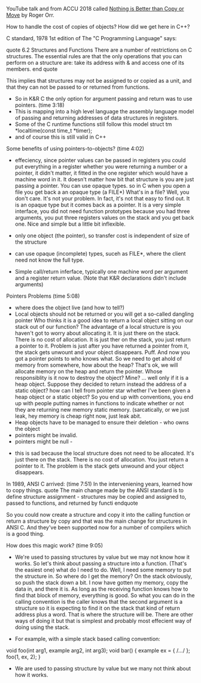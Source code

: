 

YouTube talk and from ACCU 2018 called [Nothing is Better than Copy or Move](https://www.youtube.com/watch?v=-dc5vqt2tgA) by Roger Orr.

How to handle the cost of copies of objects?  How did we get here in C++?

C standard, 1978 1st edition of The "C Programming Language" says:

quote
6.2 Structures and Functions
There are a number of restrictions on C structures. The essential rules are that the only operations that you can perform on a structure are:
take its address with & and
access one of its members.
end quote

This implies that structures may not be assigned to or copied as a unit, and that they can not be passed to or returned from functions.

- So in K&R C the only option for argument passing and return was to use pointers.  (time 3:18)
- This is mapping into a high level language the assembly language model of passing and returning addresses of data structures in registers.
- Some of the C runtime functions still follow this model  struct tm *localtime(const time_t  *timer);
- and of course this is still valid in C++

Some benefits of using pointers-to-objects?  (time 4:02)

- effeciency, since pointer values can be passed in registers
   you could put everything in a register whether you were returning a number or a pointer, it didn't matter, it fitted in the one register which would have a machine word in it. It doesn't matter how bit that structure is you are just passing a pointer. You can use opaque types. so in C when you open a file you get back a an opaque type (a FILE*)
   What's in a file? Well, you don't care. It's not your problem. In fact, it's not that easy to find out. It is an opaque type but it comes back as a pointer. It is a very simple interface, you did not need function prototypes because you had three arguments, you put three registers values on the stack and you get back one. Nice and simple but a little bit inflexible.
   
- only one object (the pointer), so transfer cost is independent of size of the structure
- can use opaque (incomplete) types, suceh as FILE*, where the client need not know the full type.
- Simple call/return inferface, typically one machine word per argument and a register return value. (Note that K&R declarations didn't include arguments)

Pointers Problems  (time 5:08)
- where does the object live (and how to tell?)
- Local objects should not be returned or you will get a so-called dangling pointer 
   Who thinks it is a good idea to return a local object sitting on our stack out of our function? The advantage of a local structure is you haven't got to worry about allocating it. It is just there on the stack. There is no cost of allocation. It is just ther on the stack, you just return a pointer to it. Problem is just after you have   returned a pointer from it, the stack gets unwount and your object disappears. Puff. And now you got a pointer points to who knows what.
   So we need to get ahold of memory from somewhere, how about the heap? That's ok, we will allocate memory on the heap and return the pointer.
   Whose responsiblity is it now to destroy the object?  Mine? ... well only if it is a heap object.  Suppose they decided to return instead the address of a static object?
   how can I tell from pointer star whether I've been given a heap object or a static object?  So you end up with conventions, you end up with people putting names in functions to indicate whether or not they are returning new memory static memory. (sarcatically, or we just leak, hey memory is cheap right now, just leak abit.
- Heap objects have to be managed to ensure their deletion - who owns the object
- pointers might be invalid.
- pointers might be null - 

* this is sad because the local structure does not need to be allocated. It's just there on the stack. There is no cost of allocation. You just return a pointer to it. The problem is the stack gets unwound and your object disappears.

In 1989, ANSI C arrived:    (time 7:51)
In the interveniening years, learned how to copy things.
quote
The main change made by the ANSI standard is to define structure assignment - structures may be copied and assigned to, passed to functions, and returned by functi
endquote

So you could now create a structure and copy it into the calling function or return a structure by copy and that was the main change for structures in ANSI C. And they've been supported now for a number of compilers which is a good thing.


How does this magic work?   (time 9:05)

- We're used to passing structures by value but we may not know how it works. 
    So let's think about passing a structure into a function. (That's the easiest one)  what do I need to do. Well, I need some memory to put the structure in. So where do I get the memory? On the stack obviously, so push the stack down a bit. I now have gotten my memory, copy the data in, and there it is. As long as the receiving function knows how to find that block of memory, everything is good.  So what you can do in the calling convention is the caller knows that the second argument is a structure so it is expecting to find it on the stack that kind of return address plus a word. That is where the structure will be. There are other ways of doing it but that is simplest and probably most effecient way of doing using the stack.

- For example, with a simple stack based calling convention:

void foo(int arg1, example arg2, int arg3);
void bar()
{
    example ex = { /*...*/ };
    foo(1, ex, 2);
}



- We are used to passing structure by value but we many not think about how it works.








